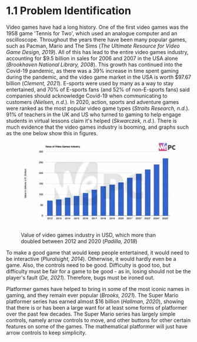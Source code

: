 # 1.1 Problem Identification

Video games have had a long history. One of the first video games was the 1958 game 'Tennis for Two', which used an analogue computer and an oscilloscope. Throughout the years there have been many popular games, such as Pacman, Mario and The Sims (_The Ultimate Resource for Video Game Design, 2019_). All of this has lead to the entire video games industry, accounting for $9.5 billion in sales for 2006 and 2007 in the USA alone (_Brookhaven National Library, 2008_). This growth has continued into the Covid-19 pandemic, as there was a 39% increase in time spent gaming during the pandemic, and the video game market in the USA is worth $97.67 billion (_Clement, 2021_). E-sports were used by many as a way to stay entertained, and 70% of E-sports fans (and 52% of non-E-sports fans) said companies should acknowledge Covid-19 when communicating to customers (_Nielsen, n.d._). In 2020, action, sports and adventure games were ranked as the most popular video game types (_Straits Research, n.d._). 91% of teachers in the UK and US who turned to gaming to help engage students in virtual lessons claim it's helped (_Skwarczek, n.d._). There is much evidence that the video games industry is booming, and graphs such as the one below show this in figures.

<figure><img src="../.gitbook/assets/image (2) (1) (1) (1).png" alt=""><figcaption><p>Value of video games industry in USD, which more than doubled between 2012 and 2020 (<em>Padilla, 2018</em>)</p></figcaption></figure>

To make a good game that would keep people entertained, it would need to be interactive (_Pluralsight, 2014_). Otherwise, it would hardly even be a game. Also, the controls need to be good. Difficulty is good too, but difficulty must be fair for a game to be good - as in, losing should not be the player's fault (_De, 2021_). Therefore, bugs must be ironed out.

Platformer games have helped to bring in some of the most iconic names in gaming, and they remain ever popular (_Brooks, 2021_). The Super Mario platformer series has earned almost $16 billion (_Hallman, 2020_), showing that there is or has been a large want for at least some forms of platformer over the past few decades. The Super Mario series has largely simple controls, namely arrow controls to move, and other buttons for other certain features on some of the games. The mathematical platformer will just have arrow controls to keep simplicity.
